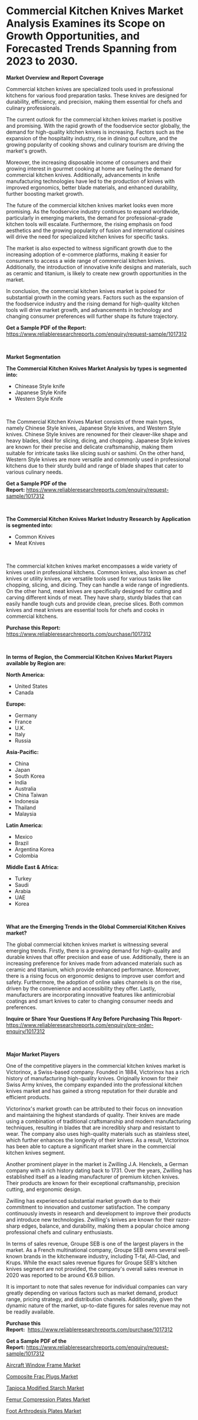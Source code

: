 <p><h1>Commercial Kitchen Knives Market Analysis Examines its Scope on Growth Opportunities, and Forecasted Trends Spanning from 2023 to 2030.</h1></p><p><strong>Market Overview and Report Coverage</strong></p>
<p><p>Commercial kitchen knives are specialized tools used in professional kitchens for various food preparation tasks. These knives are designed for durability, efficiency, and precision, making them essential for chefs and culinary professionals.</p><p>The current outlook for the commercial kitchen knives market is positive and promising. With the rapid growth of the foodservice sector globally, the demand for high-quality kitchen knives is increasing. Factors such as the expansion of the hospitality industry, rise in dining out culture, and the growing popularity of cooking shows and culinary tourism are driving the market's growth.</p><p>Moreover, the increasing disposable income of consumers and their growing interest in gourmet cooking at home are fueling the demand for commercial kitchen knives. Additionally, advancements in knife manufacturing technologies have led to the production of knives with improved ergonomics, better blade materials, and enhanced durability, further boosting market growth.</p><p>The future of the commercial kitchen knives market looks even more promising. As the foodservice industry continues to expand worldwide, particularly in emerging markets, the demand for professional-grade kitchen tools will escalate. Furthermore, the rising emphasis on food aesthetics and the growing popularity of fusion and international cuisines will drive the need for specialized kitchen knives for specific tasks.</p><p>The market is also expected to witness significant growth due to the increasing adoption of e-commerce platforms, making it easier for consumers to access a wide range of commercial kitchen knives. Additionally, the introduction of innovative knife designs and materials, such as ceramic and titanium, is likely to create new growth opportunities in the market.</p><p>In conclusion, the commercial kitchen knives market is poised for substantial growth in the coming years. Factors such as the expansion of the foodservice industry and the rising demand for high-quality kitchen tools will drive market growth, and advancements in technology and changing consumer preferences will further shape its future trajectory.</p></p>
<p><strong>Get a Sample PDF of the Report:</strong> <a href="https://www.reliableresearchreports.com/enquiry/request-sample/1017312">https://www.reliableresearchreports.com/enquiry/request-sample/1017312</a></p>
<p>&nbsp;</p>
<p><strong>Market Segmentation</strong></p>
<p><strong>The Commercial Kitchen Knives Market Analysis by types is segmented into:</strong></p>
<p><ul><li>Chinease Style knife</li><li>Japanese Style Knife</li><li>Western Style Knife</li></ul></p>
<p>&nbsp;</p>
<p><p>The Commercial Kitchen Knives Market consists of three main types, namely Chinese Style knives, Japanese Style knives, and Western Style knives. Chinese Style knives are renowned for their cleaver-like shape and heavy blades, ideal for slicing, dicing, and chopping. Japanese Style knives are known for their precise and delicate craftsmanship, making them suitable for intricate tasks like slicing sushi or sashimi. On the other hand, Western Style knives are more versatile and commonly used in professional kitchens due to their sturdy build and range of blade shapes that cater to various culinary needs.</p></p>
<p><strong>Get a Sample PDF of the Report:</strong>&nbsp;<a href="https://www.reliableresearchreports.com/enquiry/request-sample/1017312">https://www.reliableresearchreports.com/enquiry/request-sample/1017312</a></p>
<p>&nbsp;</p>
<p><strong>The Commercial Kitchen Knives Market Industry Research by Application is segmented into:</strong></p>
<p><ul><li>Common Knives</li><li>Meat Knives</li></ul></p>
<p>&nbsp;</p>
<p><p>The commercial kitchen knives market encompasses a wide variety of knives used in professional kitchens. Common knives, also known as chef knives or utility knives, are versatile tools used for various tasks like chopping, slicing, and dicing. They can handle a wide range of ingredients. On the other hand, meat knives are specifically designed for cutting and carving different kinds of meat. They have sharp, sturdy blades that can easily handle tough cuts and provide clean, precise slices. Both common knives and meat knives are essential tools for chefs and cooks in commercial kitchens.</p></p>
<p><strong>Purchase this Report:</strong>&nbsp; <a href="https://www.reliableresearchreports.com/purchase/1017312">https://www.reliableresearchreports.com/purchase/1017312</a></p>
<p>&nbsp;</p>
<p><strong>In terms of Region, the Commercial Kitchen Knives Market Players available by Region are:</strong></p>
<p>
    <p> <strong> North America: </strong>
        <ul>
            <li>United States</li>
            <li>Canada</li>
        </ul>
        </p> 
    <p> <strong> Europe: </strong>
        <ul>
            <li>Germany</li>
            <li>France</li>
            <li>U.K.</li>
            <li>Italy</li>
            <li>Russia</li>
        </ul>
        </p> 
    <p> <strong> Asia-Pacific: </strong>
        <ul>
            <li>China</li>
            <li>Japan</li>
            <li>South Korea</li>
            <li>India</li>
            <li>Australia</li>
            <li>China Taiwan</li>
            <li>Indonesia</li>
            <li>Thailand</li>
            <li>Malaysia</li>
        </ul>
        </p> 
    <p> <strong> Latin America: </strong>
        <ul>
            <li>Mexico</li>
            <li>Brazil</li>
            <li>Argentina Korea</li>
            <li>Colombia</li>
        </ul>
        </p> 
    <p> <strong> Middle East & Africa: </strong>
        <ul>
            <li>Turkey</li>
            <li>Saudi</li>
            <li>Arabia</li>
            <li>UAE</li>
            <li>Korea</li>
        </ul>
    </p>
    </p>
<p>&nbsp;</p>
<p><strong>What are the Emerging Trends in the Global Commercial Kitchen Knives market?</strong></p>
<p><p>The global commercial kitchen knives market is witnessing several emerging trends. Firstly, there is a growing demand for high-quality and durable knives that offer precision and ease of use. Additionally, there is an increasing preference for knives made from advanced materials such as ceramic and titanium, which provide enhanced performance. Moreover, there is a rising focus on ergonomic designs to improve user comfort and safety. Furthermore, the adoption of online sales channels is on the rise, driven by the convenience and accessibility they offer. Lastly, manufacturers are incorporating innovative features like antimicrobial coatings and smart knives to cater to changing consumer needs and preferences.</p></p>
<p><strong>Inquire or Share Your Questions If Any Before Purchasing This Report</strong>- <a href="https://www.reliableresearchreports.com/enquiry/pre-order-enquiry/1017312">https://www.reliableresearchreports.com/enquiry/pre-order-enquiry/1017312</a></p>
<p>&nbsp;</p>
<p><strong>Major Market Players</strong></p>
<p><p>One of the competitive players in the commercial kitchen knives market is Victorinox, a Swiss-based company. Founded in 1884, Victorinox has a rich history of manufacturing high-quality knives. Originally known for their Swiss Army knives, the company expanded into the professional kitchen knives market and has gained a strong reputation for their durable and efficient products.</p><p>Victorinox's market growth can be attributed to their focus on innovation and maintaining the highest standards of quality. Their knives are made using a combination of traditional craftsmanship and modern manufacturing techniques, resulting in blades that are incredibly sharp and resistant to wear. The company also uses high-quality materials such as stainless steel, which further enhances the longevity of their knives. As a result, Victorinox has been able to capture a significant market share in the commercial kitchen knives segment.</p><p>Another prominent player in the market is Zwilling J.A. Henckels, a German company with a rich history dating back to 1731. Over the years, Zwilling has established itself as a leading manufacturer of premium kitchen knives. Their products are known for their exceptional craftsmanship, precision cutting, and ergonomic design.</p><p>Zwilling has experienced substantial market growth due to their commitment to innovation and customer satisfaction. The company continuously invests in research and development to improve their products and introduce new technologies. Zwilling's knives are known for their razor-sharp edges, balance, and durability, making them a popular choice among professional chefs and culinary enthusiasts.</p><p>In terms of sales revenue, Groupe SEB is one of the largest players in the market. As a French multinational company, Groupe SEB owns several well-known brands in the kitchenware industry, including T-fal, All-Clad, and Krups. While the exact sales revenue figures for Groupe SEB's kitchen knives segment are not provided, the company's overall sales revenue in 2020 was reported to be around €6.9 billion.</p><p>It is important to note that sales revenue for individual companies can vary greatly depending on various factors such as market demand, product range, pricing strategy, and distribution channels. Additionally, given the dynamic nature of the market, up-to-date figures for sales revenue may not be readily available.</p></p>
<p><strong>Purchase this Report:</strong>&nbsp;&nbsp;<a href="https://www.reliableresearchreports.com/purchase/1017312">https://www.reliableresearchreports.com/purchase/1017312</a></p>
<p></p>
<p><strong>Get a Sample PDF of the Report:</strong>&nbsp;<a href="https://www.reliableresearchreports.com/enquiry/request-sample/1017312">https://www.reliableresearchreports.com/enquiry/request-sample/1017312</a></p>
<p><p><a href="https://medium.com/@agree.gain.spray/aircraft-window-frame-market-size-growth-forecast-2023-2030-ae3c2058465d">Aircraft Window Frame Market</a></p><p><a href="https://medium.com/@plan.sock.color/composite-frac-plugs-market-size-growth-forecast-2023-2030-c80cab18c651">Composite Frac Plugs Market</a></p><p><a href="https://www.linkedin.com/pulse/tapioca-modified-starch-market-size-share-global-analysis-lcr7e/">Tapioca Modified Starch Market</a></p><p><a href="https://www.reportprime.com/femur-compression-plates-r9454">Femur Compression Plates Market</a></p><p><a href="https://www.reportprime.com/foot-arthrodesis-plates-r9458">Foot Arthrodesis Plates Market</a></p></p>